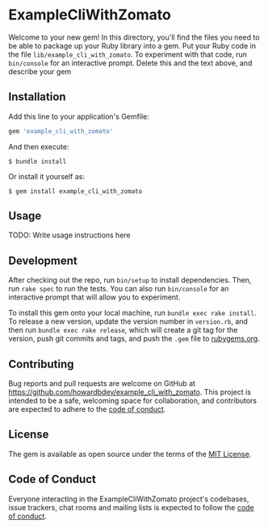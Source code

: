 # ExampleCliWithZomato

Welcome to your new gem! In this directory, you'll find the files you need to be able to package up your Ruby library into a gem. Put your Ruby code in the file `lib/example_cli_with_zomato`. To experiment with that code, run `bin/console` for an interactive prompt.
 Delete this and the text above, and describe your gem

## Installation

Add this line to your application's Gemfile:

```ruby
gem 'example_cli_with_zomato'
```

And then execute:

    $ bundle install

Or install it yourself as:

    $ gem install example_cli_with_zomato

## Usage

TODO: Write usage instructions here

## Development

After checking out the repo, run `bin/setup` to install dependencies. Then, run `rake spec` to run the tests. You can also run `bin/console` for an interactive prompt that will allow you to experiment.

To install this gem onto your local machine, run `bundle exec rake install`. To release a new version, update the version number in `version.rb`, and then run `bundle exec rake release`, which will create a git tag for the version, push git commits and tags, and push the `.gem` file to [rubygems.org](https://rubygems.org).

## Contributing

Bug reports and pull requests are welcome on GitHub at https://github.com/howardbdev/example_cli_with_zomato. This project is intended to be a safe, welcoming space for collaboration, and contributors are expected to adhere to the [code of conduct](https://github.com/howardbdev/example_cli_with_zomato/blob/master/CODE_OF_CONDUCT.md).


## License

The gem is available as open source under the terms of the [MIT License](https://opensource.org/licenses/MIT).

## Code of Conduct

Everyone interacting in the ExampleCliWithZomato project's codebases, issue trackers, chat rooms and mailing lists is expected to follow the [code of conduct](https://github.com/howardbdev/example_cli_with_zomato/blob/master/CODE_OF_CONDUCT.md).
